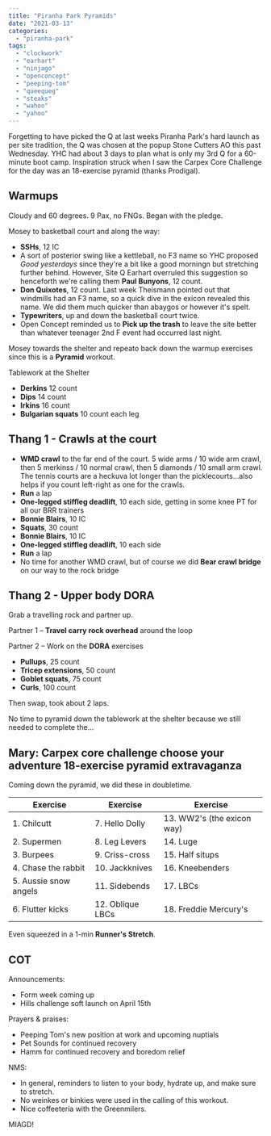 ```yaml
---
title: "Piranha Park Pyramids"
date: "2021-03-13"
categories: 
  - "piranha-park"
tags: 
  - "clockwork"
  - "earhart"
  - "ninjago"
  - "openconcept"
  - "peeping-tom"
  - "queequeg"
  - "steaks"
  - "wahoo"
  - "yahoo"
---
```


Forgetting to have picked the Q at last weeks Piranha Park's hard launch as per site tradition, the Q was chosen at the popup Stone Cutters AO this past Wednesday. YHC had about 3 days to plan what is only my 3rd Q for a 60-minute boot camp. Inspiration struck when I saw the Carpex Core Challenge for the day was an 18-exercise pyramid (thanks Prodigal).

## Warmups

Cloudy and 60 degrees. 9 Pax, no FNGs. Began with the pledge.

Mosey to basketball court and along the way:

- **SSHs**, 12 IC
- A sort of posterior swing like a kettleball, no F3 name so YHC proposed _Good yesterdays_ since they're a bit like a good morningn but stretching further behind. However, Site Q Earhart overruled this suggestion so henceforth we're calling them **Paul Bunyons**, 12 count.
- **Don Quixotes**, 12 count. Last week Theismann pointed out that windmills had an F3 name, so a quick dive in the exicon revealed this name. We did them much quicker than abaygos or however it's spelt.
- **Typewriters**, up and down the basketball court twice.
- Open Concept reminded us to **Pick up the trash** to leave the site better than whatever teenager 2nd F event had occurred last night.

Mosey towards the shelter and repeato back down the warmup exercises since this is a **Pyramid** workout.

Tablework at the Shelter

- **Derkins** 12 count
- **Dips** 14 count
- **Irkins** 16 count
- **Bulgarian squats** 10 count each leg

## Thang 1 - Crawls at the court

- **WMD crawl** to the far end of the court. 5 wide arms / 10 wide arm crawl, then 5 merkinss / 10 normal crawl, then 5 diamonds / 10 small arm crawl. The tennis courts are a heckuva lot longer than the picklecourts...also helps if you count left-right as one for the crawls.
- **Run** a lap
- **One-legged stiffleg deadlift**, 10 each side, getting in some knee PT for all our BRR trainers
- **Bonnie Blairs**, 10 IC
- **Squats**, 30 count
- **Bonnie Blairs**, 10 IC
- **One-legged stiffleg deadlift**, 10 each side
- **Run** a lap
- No time for another WMD crawl, but of course we did **Bear crawl bridge** on our way to the rock bridge

## Thang 2 - Upper body DORA

Grab a travelling rock and partner up.

Partner 1 – **Travel carry rock overhead** around the loop

Partner 2 – Work on the **DORA** exercises

- **Pullups**, 25 count
- **Tricep extensions**, 50 count
- **Goblet squats**, 75 count
- **Curls**, 100 count

Then swap, took about 2 laps.

No time to pyramid down the tablework at the shelter because we still needed to complete the...

## Mary: Carpex core challenge choose your adventure 18-exercise pyramid extravaganza

Coming down the pyramid, we did these in doubletime.

| Exercise | Exercise | Exercise |
| --- | --- | --- |
| 1\. Chilcutt | 7\. Hello Dolly | 13\. WW2's (the exicon way) |
| 2\. Supermen | 8\. Leg Levers | 14\. Luge |
| 3\. Burpees | 9\. Criss-cross | 15\. Half situps |
| 4\. Chase the rabbit | 10\. Jackknives | 16\. Kneebenders |
| 5\. Aussie snow angels | 11\. Sidebends | 17\. LBCs |
| 6\. Flutter kicks | 12\. Oblique LBCs | 18\. Freddie Mercury's |

Even squeezed in a 1-min **Runner's Stretch**.

## COT

Announcements:

- Form week coming up
- Hills challenge soft launch on April 15th

Prayers & praises:

- Peeping Tom's new position at work and upcoming nuptials
- Pet Sounds for continued recovery
- Hamm for continued recovery and boredom relief

NMS:

- In general, reminders to listen to your body, hydrate up, and make sure to stretch.
- No weinkes or binkies were used in the calling of this workout.
- Nice coffeeteria with the Greenmilers.

MIAGD!

